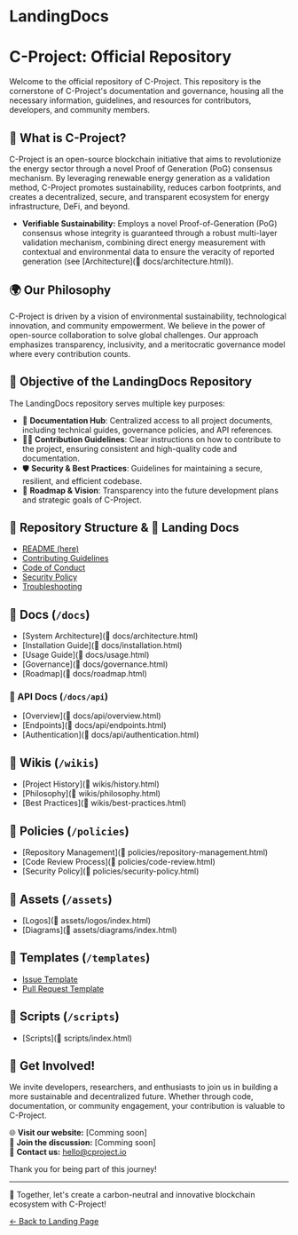 # LandingDocs

# C-Project: Official Repository

Welcome to the official repository of C-Project. This repository is the cornerstone of C-Project's documentation and governance, housing all the necessary information, guidelines, and resources for contributors, developers, and community members.

## 🧬 What is C-Project?
C-Project is an open-source blockchain initiative that aims to revolutionize the energy sector through a novel Proof of Generation (PoG) consensus mechanism. By leveraging renewable energy generation as a validation method, C-Project promotes sustainability, reduces carbon footprints, and creates a decentralized, secure, and transparent ecosystem for energy infrastructure, DeFi, and beyond.

* **Verifiable Sustainability:** Employs a novel Proof-of-Generation (PoG) consensus whose integrity is guaranteed through a robust multi-layer validation mechanism, combining direct energy measurement with contextual and environmental data to ensure the veracity of reported generation (see [Architecture](📁 docs/architecture.html)).

## 🌍 Our Philosophy
C-Project is driven by a vision of environmental sustainability, technological innovation, and community empowerment. We believe in the power of open-source collaboration to solve global challenges. Our approach emphasizes transparency, inclusivity, and a meritocratic governance model where every contribution counts.

## 🎯 Objective of the LandingDocs Repository
The LandingDocs repository serves multiple key purposes:
- 📑 **Documentation Hub**: Centralized access to all project documents, including technical guides, governance policies, and API references.
- 👨‍💻 **Contribution Guidelines**: Clear instructions on how to contribute to the project, ensuring consistent and high-quality code and documentation.
- 🛡️ **Security & Best Practices**: Guidelines for maintaining a secure, resilient, and efficient codebase.
- 🚀 **Roadmap & Vision**: Transparency into the future development plans and strategic goals of C-Project.

## 📂 Repository Structure & 📄 Landing Docs

- [README (here)](README.html)
- [Contributing Guidelines](CONTRIBUTING.html)
- [Code of Conduct](CODE_OF_CONDUCT.html)
- [Security Policy](SECURITY.html)
- [Troubleshooting](TROUBLESHOOTING.html)

## 📁 Docs (`/docs`)

- [System Architecture](📁 docs/architecture.html)
- [Installation Guide](📁 docs/installation.html)
- [Usage Guide](📁 docs/usage.html)
- [Governance](📁 docs/governance.html)
- [Roadmap](📁 docs/roadmap.html)

### 📄 API Docs (`/docs/api`)

- [Overview](📁 docs/api/overview.html)
- [Endpoints](📁 docs/api/endpoints.html)
- [Authentication](📁 docs/api/authentication.html)

## 📁 Wikis (`/wikis`)

- [Project History](📁 wikis/history.html)
- [Philosophy](📁 wikis/philosophy.html)
- [Best Practices](📁 wikis/best-practices.html)

## 📁 Policies (`/policies`)

- [Repository Management](📁 policies/repository-management.html)
- [Code Review Process](📁 policies/code-review.html)
- [Security Policy](📁 policies/security-policy.html)

## 📁 Assets (`/assets`)

- [Logos](📁 assets/logos/index.html)
- [Diagrams](📁 assets/diagrams/index.html)

## 📁 Templates (`/templates`)

- [Issue Template](templates/issue_template.html)
- [Pull Request Template](templates/pull_request_template.html)

## 📁 Scripts (`/scripts`)

- [Scripts](📁 scripts/index.html)


## 🤝 Get Involved!
We invite developers, researchers, and enthusiasts to join us in building a more sustainable and decentralized future. Whether through code, documentation, or community engagement, your contribution is valuable to C-Project.

🌐 **Visit our website:** [Comming soon]  
💬 **Join the discussion:** [Comming soon]  
📧 **Contact us:** hello@cproject.io

Thank you for being part of this journey!

---
🚀 Together, let's create a carbon-neutral and innovative blockchain ecosystem with C-Project!

[← Back to Landing Page](https://cproject.io)


